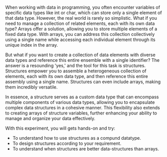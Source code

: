 When working with data in programming, you often encounter variables of specific data types like int or char, which can store only a single element of that data type. However, the real world is rarely so simplistic. What if you need to manage a collection of related elements, each with its own data type? Arrays offer a solution, allowing you to store multiple elements of a fixed data type. With arrays, you can address this collection collectively using a single name while accessing each individual element through its unique index in the array.

But what if you want to create a collection of data elements with diverse data types and reference this entire ensemble with a single identifier? The answer is a resounding 'yes,' and the tool for this task is structures. Structures empower you to assemble a heterogeneous collection of elements, each with its own data type, and then reference this entire assembly using a single name. Structures can even include arrays, making them incredibly versatile.

In essence, a structure serves as a custom data type that can encompass multiple components of various data types, allowing you to encapsulate complex data structures in a cohesive manner. This flexibility also extends to creating arrays of structure variables, further enhancing your ability to manage and organize your data effectively.

With this experiment, you will gets hands-on and try:

- To understand how to use structures as a compund datatype.
- To design structures according to your requirement.
- To understand when structures are better data-structures than arrays.